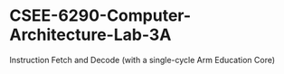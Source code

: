 # CSEE-6290-Computer-Architecture-Lab-3A
Instruction Fetch and Decode (with a single-cycle Arm Education Core)
